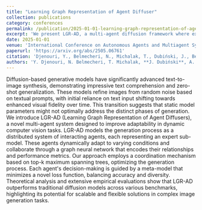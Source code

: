 ```yaml
---
title: "Learning Graph Representation of Agent Diffuser"
collection: publications
category: conferences
permalink: /publication/2025-01-01-learning-graph-representation-of-agent-diffuser
excerpt: 'We present LGR-AD, a multi-agent diffusion framework where expert sub-models coordinate through a learned graph, enabling dynamic adaptation during generation and outperforming standard diffusion models in accuracy and diversity.'
date: 2025-01-01
venue: 'International Conference on Autonomous Agents and Multiagent Systems (AAMAS)'
paperurl: 'https://arxiv.org/abs/2505.06761'
citation: 'Djenouri, Y., Belmecheri, N., Michalak, T., Dubiński, J., Belbachir, A. N., & Yazidi, A. (2025). "Learning Graph Representation of Agent Diffuser." In AAMAS 2025.'
authors: 'Y. Djenouri, N. Belmecheri, T. Michalak, **J. Dubiński**, A. N. Belbachir, A. Yazidi'
---
```


Diffusion-based generative models have significantly advanced text-to-image synthesis, demonstrating impressive text comprehension and zero-shot generalization. These models refine images from random noise based on textual prompts, with initial reliance on text input shifting towards enhanced visual fidelity over time. This transition suggests that static model parameters might not optimally address the distinct phases of generation. We introduce LGR-AD (Learning Graph Representation of Agent Diffusers), a novel multi-agent system designed to improve adaptability in dynamic computer vision tasks. LGR-AD models the generation process as a distributed system of interacting agents, each representing an expert sub-model. These agents dynamically adapt to varying conditions and collaborate through a graph neural network that encodes their relationships and performance metrics. Our approach employs a coordination mechanism based on top-k maximum spanning trees, optimizing the generation process. Each agent's decision-making is guided by a meta-model that minimizes a novel loss function, balancing accuracy and diversity. Theoretical analysis and extensive empirical evaluations show that LGR-AD outperforms traditional diffusion models across various benchmarks, highlighting its potential for scalable and flexible solutions in complex image generation tasks.
